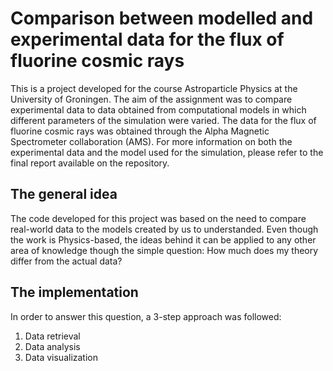# Comparison between modelled and experimental data for the flux of fluorine cosmic rays 
This is a project developed for the course Astroparticle Physics at the University of Groningen. The aim of the assignment was to compare experimental data to data obtained from computational models in which different parameters of the simulation were varied. The data for the flux of fluorine cosmic rays was obtained through the Alpha Magnetic Spectrometer collaboration (AMS). For more information on both the experimental data and the model used for the simulation, please refer to the final report available on the repository.

## The general idea
The code developed for this project was based on the need to compare real-world data to the models created by us to understanded. Even though the work is Physics-based, the ideas behind it can be applied to any other area of knowledge though the simple question: How much does my theory differ from the actual data?

## The implementation
In order to answer this question, a 3-step approach was followed:
1. Data retrieval
2. Data analysis
3. Data visualization

